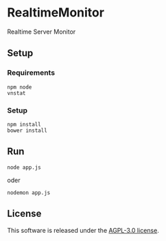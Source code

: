 # RealtimeMonitor
Realtime Server Monitor

## Setup

### Requirements

```
npm node 
vnstat
```

### Setup

```
npm install
bower install
``` 

## Run

```
node app.js
```
oder
```
nodemon app.js
```

## License

This software is released under the [AGPL-3.0 license](https://www.gnu.org/licenses/agpl-3.0.de.html).
